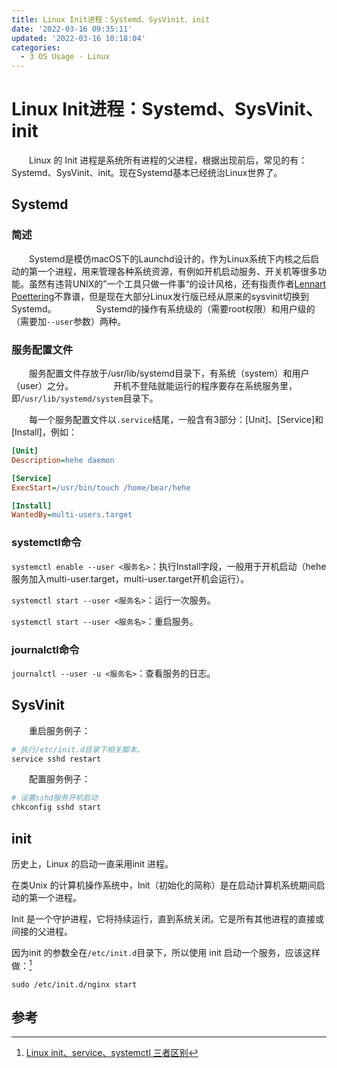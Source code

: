 ```yaml
---
title: Linux Init进程：Systemd、SysVinit、init
date: '2022-03-16 09:35:11'
updated: '2022-03-16 10:18:04'
categories:
  - 3 OS Usage - Linux
---
```

# Linux Init进程：Systemd、SysVinit、init

　　Linux 的 Init 进程是系统所有进程的父进程，根据出现前后，常见的有：Systemd、SysVinit、init。现在Systemd基本已经统治Linux世界了。

## Systemd

### 简述

　　Systemd是模仿macOS下的Launchd设计的，作为Linux系统下内核之后启动的第一个进程，用来管理各种系统资源，有例如开机启动服务、开关机等很多功能。虽然有违背UNIX的”一个工具只做一件事“的设计风格，还有指责作者[Lennart Poettering](https://en.wikipedia.org/wiki/Lennart_Poettering)不靠谱，但是现在大部分Linux发行版已经从原来的sysvinit切换到Systemd。
　　
　　Systemd的操作有系统级的（需要root权限）和用户级的（需要加`--user`参数）两种。<!--使用后觉得有root权限的话直接用前者就好了，后者的功能貌似有所阉割。-->

### 服务配置文件

　　服务配置文件存放于/usr/lib/systemd目录下，有系统（system）和用户（user）之分。
　　
　　开机不登陆就能运行的程序要存在系统服务里，即`/usr/lib/systemd/system`目录下。

　　每一个服务配置文件以`.service`结尾，一般含有3部分：[Unit]、[Service]和[Install]，例如：

```ini
[Unit]
Description=hehe daemon

[Service]
ExecStart=/usr/bin/touch /home/bear/hehe

[Install]
WantedBy=multi-users.target
```

### systemctl命令

`systemctl enable --user <服务名>`：执行Install字段，一般用于开机启动（hehe服务加入multi-user.target，multi-user.target开机会运行）。

`systemctl start --user <服务名>`：运行一次服务。

`systemctl start --user <服务名>`：重启服务。

### journalctl命令

`journalctl --user -u <服务名>`：查看服务的日志。

## SysVinit

　　重启服务例子：

```sh
# 执行/etc/init.d目录下相关脚本。
service sshd restart
```

　　配置服务例子：

```sh
# 设置sshd服务开机启动
chkconfig sshd start
```

## init

历史上，Linux 的启动一直采用init 进程。

在类Unix 的计算机操作系统中，Init（初始化的简称）是在启动计算机系统期间启动的第一个进程。

Init 是一个守护进程，它将持续运行，直到系统关闭。它是所有其他进程的直接或间接的父进程。

因为init 的参数全在`/etc/init.d`目录下，所以使用 init 启动一个服务，应该这样做：[^1]

```shell
sudo /etc/init.d/nginx start
```

## 参考

[^1]: [Linux init、service、systemctl 三者区别](https://segmentfault.com/a/1190000038458363)

